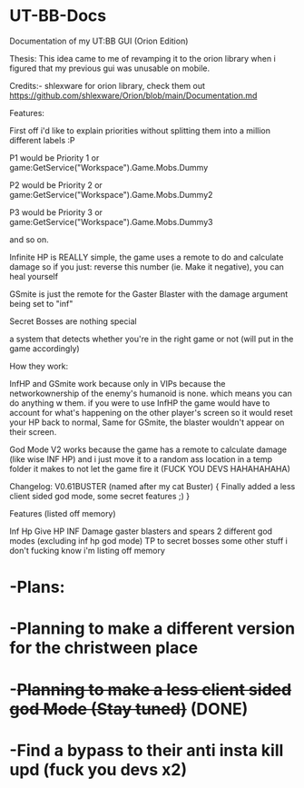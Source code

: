 # UT-BB-Docs
Documentation of my UT:BB GUI (Orion Edition)

Thesis: This idea came to me of revamping it to the orion library when i figured that my previous gui was unusable on mobile.

Credits:- shlexware for orion library, check them out https://github.com/shlexware/Orion/blob/main/Documentation.md

Features:

First off i'd like to explain priorities without splitting them into a million different labels :P

P1 would be Priority 1 or game:GetService("Workspace").Game.Mobs.Dummy

P2 would be Priority 2 or game:GetService("Workspace").Game.Mobs.Dummy2

P3 would be Priority 3 or game:GetService("Workspace").Game.Mobs.Dummy3

and so on.

Infinite HP is REALLY simple, the game uses a remote to do and calculate damage so if you just: reverse this number (ie. Make it negative), you can heal yourself

GSmite is just the remote for the Gaster Blaster with the damage argument being set to "inf"

Secret Bosses are nothing special

a system that detects whether you're in the right game or not (will put in the game accordingly)

How they work:

InfHP and GSmite work because only in VIPs because the networkownership of the enemy's humanoid is none. which means you can do anything w them.
if you were to use InfHP the game would have to account for what's happening on the other player's screen so it would reset your HP back to normal,
Same for GSmite, the blaster wouldn't appear on their screen.

God Mode V2 works because the game has a remote to calculate damage (like wise INF HP) and i just move it to a random ass location in a temp folder it makes to not let the game fire it (FUCK YOU DEVS HAHAHAHAHA)


Changelog: V0.61BUSTER (named after my cat Buster) {
Finally added a less client sided god mode,
some secret features ;)
}

Features (listed off memory)

Inf Hp
Give HP
INF Damage gaster blasters and spears
2 different god modes (excluding inf hp god mode)
TP to secret bosses
some other stuff i don't fucking know i'm listing off memory

# -Plans: 

# -Planning to make a different version for the christween place
# -~~Planning to make a less client sided god Mode (Stay tuned)~~ (DONE)
# -Find a bypass to their anti insta kill upd (fuck you devs x2)
